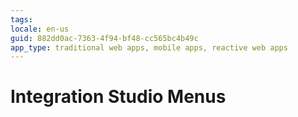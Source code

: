 ```yaml
---
tags: 
locale: en-us
guid: 882dd0ac-7363-4f94-bf48-cc565bc4b49c
app_type: traditional web apps, mobile apps, reactive web apps
---
```


# Integration Studio Menus
